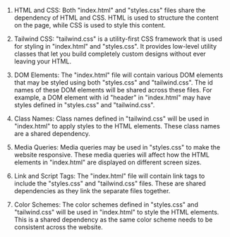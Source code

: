 1. HTML and CSS: Both "index.html" and "styles.css" files share the dependency of HTML and CSS. HTML is used to structure the content on the page, while CSS is used to style this content.

2. Tailwind CSS: "tailwind.css" is a utility-first CSS framework that is used for styling in "index.html" and "styles.css". It provides low-level utility classes that let you build completely custom designs without ever leaving your HTML.

3. DOM Elements: The "index.html" file will contain various DOM elements that may be styled using both "styles.css" and "tailwind.css". The id names of these DOM elements will be shared across these files. For example, a DOM element with id "header" in "index.html" may have styles defined in "styles.css" and "tailwind.css".

4. Class Names: Class names defined in "tailwind.css" will be used in "index.html" to apply styles to the HTML elements. These class names are a shared dependency.

5. Media Queries: Media queries may be used in "styles.css" to make the website responsive. These media queries will affect how the HTML elements in "index.html" are displayed on different screen sizes.

6. Link and Script Tags: The "index.html" file will contain link tags to include the "styles.css" and "tailwind.css" files. These are shared dependencies as they link the separate files together.

7. Color Schemes: The color schemes defined in "styles.css" and "tailwind.css" will be used in "index.html" to style the HTML elements. This is a shared dependency as the same color scheme needs to be consistent across the website.